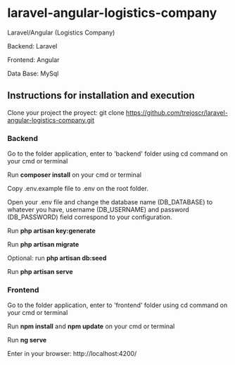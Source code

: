 # laravel-angular-logistics-company

Laravel/Angular (Logistics Company)

Backend: Laravel

Frontend: Angular

Data Base: MySql


## Instructions for installation and execution

Clone your project the proyect: git clone https://github.com/trejoscr/laravel-angular-logistics-company.git

### Backend

Go to the folder application, enter to 'backend' folder using cd command on your cmd or terminal

Run **composer install** on your cmd or terminal

Copy .env.example file to .env on the root folder.

Open your .env file and change the database name (DB_DATABASE) to whatever you have, username (DB_USERNAME) and password (DB_PASSWORD) field correspond to your configuration.

Run **php artisan key:generate**

Run **php artisan migrate**

Optional: run **php artisan db:seed**

Run **php artisan serve**

### Frontend

Go to the folder application, enter to 'frontend' folder using cd command on your cmd or terminal

Run **npm install** and **npm update** on your cmd or terminal

Run **ng serve**

Enter in your browser: http://localhost:4200/
